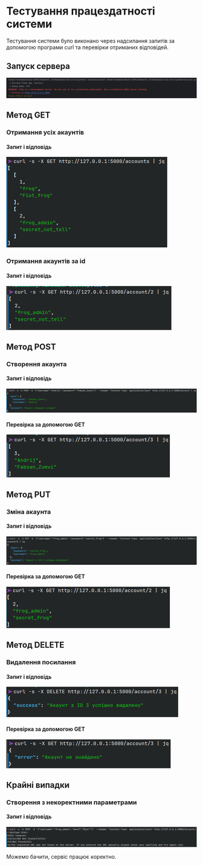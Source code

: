 # Тестування працездатності системи

Тестування системи було виконано через надсилання запитів за допомогою програми curl та перевірки отриманих відповідей.

## Запуск сервера
 ![](./images/start.png)

## Метод GET
### Отримання усіх акаунтів
#### Запит і відповідь
 ![](./images/get_all.png)

### Отримання акаунтів за id
#### Запит і відповідь
 ![](./images/get_one.png)

## Метод POST
### Створення акаунта
#### Запит і відповідь
 ![](./images/post.png)

#### Перевірка за допомогою GET
 ![](./images/post_test.png)

## Метод PUT
### Зміна акаунта
#### Запит і відповідь
 ![](./images/put.png)

#### Перевірка за допомогою GET
 ![](./images/put_test.png)

## Метод DELETE
### Видалення посилання
#### Запит і відповідь
 ![](./images/delete.png)

#### Перевірка за допомогою GET
 ![](./images/delete_test.png)

## Крайні випадки
### Створення з некоректними параметрами
#### Запит і відповідь
 ![](./images/post_error.png)
 
Можемо бачити, сервіс працює коректно.
